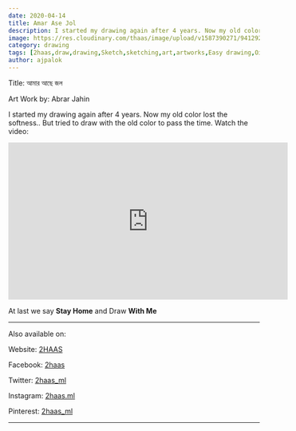 ```yaml
---
date: 2020-04-14
title: Amar Ase Jol
description: I started my drawing again after 4 years. Now my old color...
image: https://res.cloudinary.com/thaas/image/upload/v1587390271/94129223_611080246151103_4939358946499743207_n.jpg_emc17p.jpg
category: drawing
tags: [2haas,draw,drawing,Sketch,sketching,art,artworks,Easy drawing,Oil pastel,Oil,Pastel,Black and white,Black,And,White,Amar,Ase,Jol,Amar ase jol,আমার আছে জল,আমার,আছে,জল]
author: ajpalok
---
```


Title: আমার আছে জল
  
Art Work by: Abrar Jahin 

I started my drawing again after 4 years. Now my old color lost the softness.. But tried to draw with the old color to pass the time. Watch the video:
<iframe width="560" height="315" src="https://www.youtube-nocookie.com/embed/aPH-It6tL0I" frameborder="0" allow="accelerometer; autoplay; encrypted-media; gyroscope; picture-in-picture" allowfullscreen></iframe>
  
At last we say **Stay Home** and Draw **With Me**

- - -

Also available on:  

Website: [2HAAS](https://2haas.ml/)  

Facebook: [2haas](https://facebook.com/2haas)  

Twitter: [2haas_ml](https://twitter.com/2haas_ml)  

Instagram: [2haas.ml](https://instagram.com/2haas.ml)  

Pinterest: [2haas_ml](https://pinterest.com/2haas_ml)  

- - -
